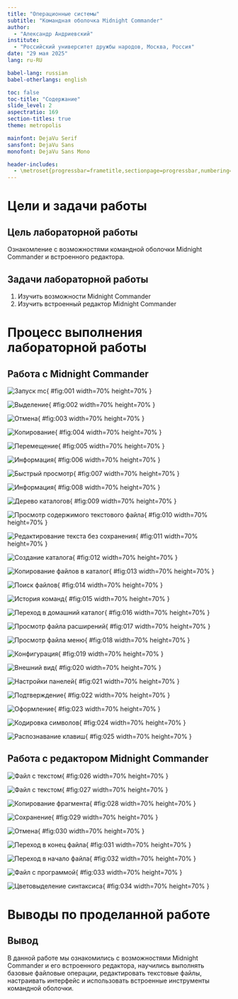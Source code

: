 ```yaml
---
title: "Операционные системы"
subtitle: "Командная оболочка Midnight Commander"
author:
  - "Александр Андриевский"
institute:
  - "Российский университет дружбы народов, Москва, Россия"
date: "29 мая 2025"
lang: ru-RU

babel-lang: russian
babel-otherlangs: english

toc: false
toc-title: "Содержание"
slide_level: 2
aspectratio: 169
section-titles: true
theme: metropolis

mainfont: DejaVu Serif
sansfont: DejaVu Sans
monofont: DejaVu Sans Mono

header-includes:
  - \metroset{progressbar=frametitle,sectionpage=progressbar,numbering=fraction}
---
```


# Цели и задачи работы

## Цель лабораторной работы

Ознакомление с возможностями командной оболочки Midnight Commander и встроенного редактора.

## Задачи лабораторной работы

1. Изучить возможности Midnight Commander  
2. Изучить встроенный редактор Midnight Commander  

# Процесс выполнения лабораторной работы

## Работа с Midnight Commander

![Запуск mc](image/01.png){ #fig:001 width=70% height=70% }

![Выделение](image/02.png){ #fig:002 width=70% height=70% }

![Отмена](image/03.png){ #fig:003 width=70% height=70% }

![Копирование](image/04.png){ #fig:004 width=70% height=70% }

![Перемещение](image/05.png){ #fig:005 width=70% height=70% }

![Информация](image/06.png){ #fig:006 width=70% height=70% }

![Быстрый просмотр](image/07.png){ #fig:007 width=70% height=70% }

![Информация](image/08.png){ #fig:008 width=70% height=70% }

![Дерево каталогов](image/09.png){ #fig:009 width=70% height=70% }

![Просмотр содержимого текстового файла](image/10.png){ #fig:010 width=70% height=70% }

![Редактирование текста без сохранения](image/11.png){ #fig:011 width=70% height=70% }

![Создание каталога](image/12.png){ #fig:012 width=70% height=70% }

![Копирование файлов в каталог](image/13.png){ #fig:013 width=70% height=70% }

![Поиск файлов](image/14.png){ #fig:014 width=70% height=70% }

![История команд](image/15.png){ #fig:015 width=70% height=70% }

![Переход в домашний каталог](image/16.png){ #fig:016 width=70% height=70% }

![Просмотр файла расширений](image/17.png){ #fig:017 width=70% height=70% }

![Просмотр файла меню](image/18.png){ #fig:018 width=70% height=70% }

![Конфигурация](image/19.png){ #fig:019 width=70% height=70% }

![Внешний вид](image/20.png){ #fig:020 width=70% height=70% }

![Настройки панелей](image/21.png){ #fig:021 width=70% height=70% }

![Подтверждение](image/22.png){ #fig:022 width=70% height=70% }

![Оформление](image/23.png){ #fig:023 width=70% height=70% }

![Кодировка символов](image/24.png){ #fig:024 width=70% height=70% }

![Распознавание клавиш](image/25.png){ #fig:025 width=70% height=70% }

## Работа с редактором Midnight Commander

![Файл с текстом](image/26.png){ #fig:026 width=70% height=70% }

![Файл с текстом](image/27.png){ #fig:027 width=70% height=70% }

![Копирование фрагмента](image/28.png){ #fig:028 width=70% height=70% }

![Сохранение](image/29.png){ #fig:029 width=70% height=70% }

![Отмена](image/30.png){ #fig:030 width=70% height=70% }

![Переход в конец файла](image/31.png){ #fig:031 width=70% height=70% }

![Переход в начало файла](image/32.png){ #fig:032 width=70% height=70% }

![Файл с программой](image/33.png){ #fig:033 width=70% height=70% }

![Цветовыделение синтаксиса](image/34.png){ #fig:034 width=70% height=70% }

# Выводы по проделанной работе

## Вывод

В данной работе мы ознакомились с возможностями Midnight Commander и его встроенного редактора, научились выполнять базовые файловые операции, редактировать текстовые файлы, настраивать интерфейс и использовать встроенные инструменты командной оболочки.

